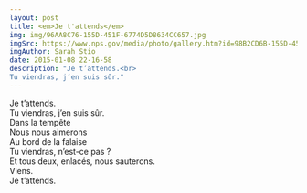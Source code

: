 ```yaml
---
layout: post
title: <em>Je t'attends</em>
img: img/96AA8C76-155D-451F-6774D5D8634CC657.jpg
imgSrc: https://www.nps.gov/media/photo/gallery.htm?id=98B2CD6B-155D-451F-67A73851F18C9948
imgAuthor: Sarah Stio
date: 2015-01-08 22-16-58
description: "Je t’attends.<br>
Tu viendras, j’en suis sûr."
---
```

Je t’attends.<br>
Tu viendras, j’en suis sûr.<br>
Dans la tempête<br>
Nous nous aimerons<br>
Au bord de la falaise<br>
Tu viendras, n’est-ce pas ?<br>
Et tous deux, enlacés, nous sauterons.<br>
Viens.<br>
Je t’attends.
